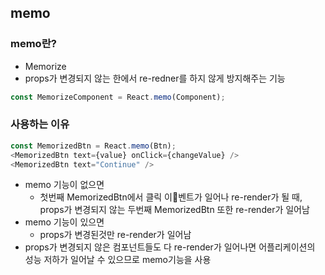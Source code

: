 ## memo

### memo란?

-   Memorize
-   props가 변경되지 않는 한에서 re-redner를 하지 않게 방지해주는 기능

```js
const MemorizeComponent = React.memo(Component);
```

### 사용하는 이유

```js
const MemorizedBtn = React.memo(Btn);
<MemorizedBtn text={value} onClick={changeValue} />
<MemorizedBtn text="Continue" />
```

-   memo 기능이 없으면
    -   첫번째 MemorizedBtn에서 클릭 이벤트가 일어나 re-render가 될 때, props가 변경되지 않는 두번째 MemorizedBtn 또한 re-render가 일어남
-   memo 기능이 있으면
    -   props가 변경된것만 re-render가 일어남
-   props가 변경되지 않은 컴포넌트들도 다 re-render가 일어나면 어플리케이션의 성능 저하가 일어날 수 있으므로 memo기능을 사용
